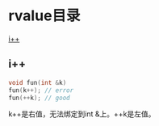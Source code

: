 # rvalue目录

[i++](#i++)







## i++

```c++
void fun(int &k)
fun(k++); // error
fun(++k); // good
```

k++是右值，无法绑定到int &上。++k是左值。

[1]: https://stackoverflow.com/questions/63212957/why-funk-is-wrong-but-funk-is-ok
[2]: https://stackoverflow.com/questions/371503/why-is-i-considered-an-l-value-but-i-is-not